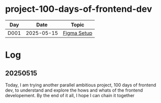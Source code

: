 # project-100-days-of-frontend-dev

| Day  | Date       | Topic                                    |
| ---- | ---------- | ---------------------------------------- |
| D001 | 2025-05-15 | [Figma Setup](./log/D001-figma-setup.md) |

# Log

## 20250515

Today, I am trying another parallel ambitious project, 100 days of frontend dev, to understand and explore the hows and whats of the frontend developement. By the end of it all, I hope I can chain it together
